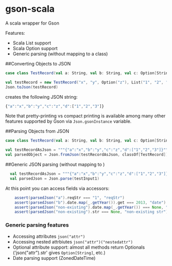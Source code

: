 # gson-scala
A scala wrapper for Gson

Features:
* Scala List support
* Scala Option support
* Generic parsing (without mapping to a class)

##Converting Objects to JSON

```scala
case class TestRecord(val a: String, val b: String, val c: Option[String], val d: List[String])

val testRecord = new TestRecord("x", "y", Option("z"), List("1", "2", "3"))
Json.toJson(testRecord)
```

creates the following JSON string:

```javascript
{"a":"x","b":"y","c":"z","d":["1","2","3"]}
```

Note that pretty-printing vs compact printing is available among many other features supported by Gson via `Json.gsonInstance` variable.

##Parsing Objects from JSON


```scala
case class TestRecord(val a: String, val b: String, val c: Option[String], val d: List[String])

val testRecordAsJson = """{"a":"x","b":"y","c":"z","d":["1","2","3"]}"""
val parsedObject = Json.fromJson(testRecordAsJson, classOf[TestRecord])
```

##Generic JSON parsing (without mapping to )

```scala
  val testRecordAsJson = """{"a":"x","b":"y","c":"z","d":["1","2","3"]}"""
  val parsedJson = Json.parse(testInput1)
```

At this point you can access fields via accessors:

```scala
    assert(parsedJson("a").reqStr === "1", "reqStr")
    assert(parsedJson("b").date.map(_.getYear()).get === 2013, "date")
    assert(parsedJson("non-existing").date.map(_.getYear()) === None, "non-existing date")
    assert(parsedJson("non-existing").str === None, "non-existing str")
```

### Generic parsing features
* Accessing attributes `json("attr")`
* Accessing nested attrbiutes `json("attr")("nestedattr")`
* Optional attribute support: almost all methods return Optionals ('json("attr").str' gives `Option[String]`, etc.)
* Date parsing support (ZonedDateTime)